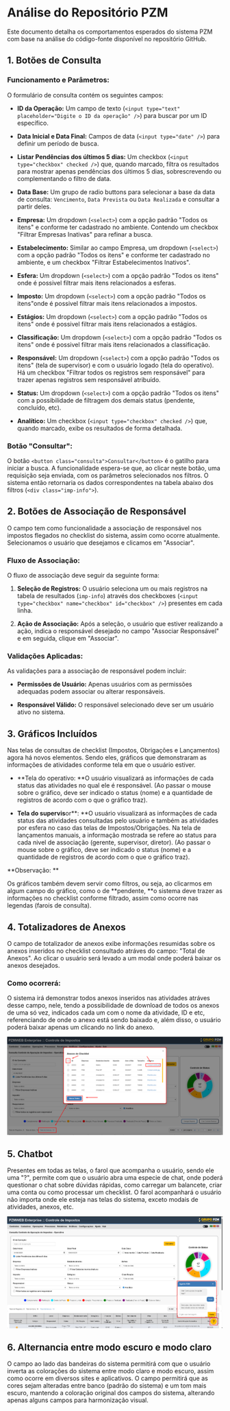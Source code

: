# Análise do Repositório PZM

Este documento detalha os comportamentos esperados do sistema PZM com base na análise do código-fonte disponível no repositório GitHub.

## 1. Botões de Consulta

### Funcionamento e Parâmetros:

O formulário de consulta contém os seguintes campos:

- **ID da Operação:** Um campo de texto (`<input type="text" placeholder="Digite o ID da operação" />`) para buscar por um ID específico.

- **Data Inicial e Data Final:** Campos de data (`<input type="date" />`) para definir um período de busca.

- **Listar Pendências dos últimos 5 dias:** Um checkbox (`<input type="checkbox" checked />`) que, quando marcado, filtra os resultados para mostrar apenas pendências dos últimos 5 dias, sobrescrevendo ou complementando o filtro de data.

- **Data Base:** Um grupo de radio buttons para selecionar a base da data de consulta: `Vencimento`, `Data Prevista` ou `Data Realizada` e consultar a partir deles.

- **Empresa:** Um dropdown (`<select>`) com a opção padrão "Todos os itens" e conforme ter cadastrado no ambiente. Contendo um checkbox "Filtrar Empresas Inativas" para refinar a busca.

- **Estabelecimento:** Similar ao campo Empresa, um dropdown (`<select>`) com a opção padrão "Todos os itens" e conforme ter cadastrado no ambiente, e um checkbox "Filtrar Estabelecimentos Inativos".

- **Esfera:** Um dropdown (`<select>`) com a opção padrão "Todos os itens" onde é possivel filtrar mais itens relacionados a esferas.

- **Imposto:** Um dropdown (`<select>`) com a opção padrão "Todos os itens"onde é possivel filtrar mais itens relacionados a impostos.

- **Estágios:** Um dropdown (`<select>`) com a opção padrão "Todos os itens" onde é possivel filtrar mais itens relacionados a estágios.

- **Classificação:** Um dropdown (`<select>`) com a opção padrão "Todos os itens" onde é possivel filtrar mais itens relacionados a classificação.

- **Responsável:** Um dropdown (`<select>`) com a opção padrão "Todos os itens" (tela de supervisor) e com o usuário logado (tela do operativo). Há um checkbox "Filtrar todos os registros sem responsável" para trazer apenas registros sem responsável atribuído.

- **Status:** Um dropdown (`<select>`) com a opção padrão "Todos os itens" com a possibilidade de filtragem dos demais status (pendente, concluído, etc).

- **Analítico:** Um checkbox (`<input type="checkbox" checked />`) que, quando marcado, exibe os resultados de forma detalhada.

### Botão "Consultar":

O botão `<button class="consulta">Consultar</button>` é o gatilho para iniciar a busca. A funcionalidade espera-se que, ao clicar neste botão, uma requisição seja enviada, com os parâmetros selecionados nos filtros. O sistema então retornaria os dados correspondentes na tabela abaixo dos filtros (`<div class="imp-info">`).

## 2. Botões de Associação de Responsável

O campo tem como funcionalidade a associação de responsável nos impostos flegados no checklist do sistema, assim como ocorre atualmente. Selecionamos o usuário que desejamos e clicamos em "Associar".

### Fluxo de Associação:

O fluxo de associação deve seguir da seguinte forma:

1. **Seleção de Registros:** O usuário seleciona um ou mais registros na tabela de resultados (`imp-info`) através dos checkboxes (`<input type="checkbox" name="checkbox" id="checkbox" />`) presentes em cada linha.

1. **Ação de Associação:** Após a seleção, o usuário que estiver realizando a ação, indica o responsável desejado no campo "Associar Responsável" e em seguida, clique em "Associar".

### Validações Aplicadas:

As validações para a associação de responsável podem incluir:

- **Permissões de Usuário:** Apenas usuários com as permissões adequadas podem associar ou alterar responsáveis.

- **Responsável Válido:** O responsável selecionado deve ser um usuário ativo no sistema.

## 3. Gráficos Incluídos

Nas telas de consultas de checklist (Impostos, Obrigações e Lançamentos) agora há novos elementos. Sendo eles, gráficos que demonstraram as informações de atividades conforme tela em que o usuário estiver.

- **Tela do operativo: **O usuário visualizará as informações de cada status das atividades no qual ele é responsável. (Ao passar o mouse sobre o gráfico, deve ser indicado o status (nome) e a quantidade de registros de acordo com o que o gráfico traz).

- **Tela do supervis**or**: **O usuário visualizará as informações de cada status das atividades consultadas pelo usuário e também as atividades por esfera no caso das telas de Impostos/Obrigações. Na tela de lançamentos manuais, a informação mostrada se refere ao status para cada nivel de associação (gerente, supervisor, diretor). (Ao passar o mouse sobre o gráfico, deve ser indicado o status (nome) e a quantidade de registros de acordo com o que o gráfico traz).

**Observação: **

Os gráficos também devem servir como filtros, ou seja, ao clicarmos em algum campo do gráfico, como o de **pendente, **o sistema deve trazer as informações no checklist conforme filtrado, assim como ocorre nas legendas (farois de consulta).

## 4. Totalizadores de Anexos

O campo de totalizador de anexos exibe informações resumidas sobre os anexos inseridos no checklist consultado atráves do campo: "Total de Anexos". Ao clicar o usuário será levado a um modal onde poderá baixar os anexos desejados.

### Como ocorrerá:

O sistema irá demonstrar todos anexos inseridos nas atividades atráves desse campo, nele, tendo a possibilidade de download de todos os anexos de uma só vez, indicados cada um com o nome da atividade, ID e etc, referenciando de onde o anexo está sendo baixado e, além disso, o usuário poderá baixar apenas um clicando no link do anexo.

![alt text](image-7.png)

## 5. Chatbot

Presentes em todas as telas, o farol que acompanha o usuário, sendo ele uma "?", permite com que o usuário abra uma especie de chat, onde poderá questionar o chat sobre dúvidas rápidas, como carregar um balancete, criar uma conta ou como processar um checklist. O farol acompanhará o usuário não importa onde ele esteja nas telas do sistema, exceto modais de atividades, anexos, etc.

![alt text](image-8.png)

## 6. Alternancia entre modo escuro e modo claro

O campo ao lado das bandeiras do sistema permitirá com que o usuário inverta as colorações do sistema entre modo claro e modo escuro, assim como ocorre em diversos sites e aplicativos. O campo permitirá que as cores sejam alteradas entre banco (padrão do sistema) e um tom mais escuro, mantendo a coloração original dos campos do sistema, alterando apenas alguns campos para harmonização visual.
